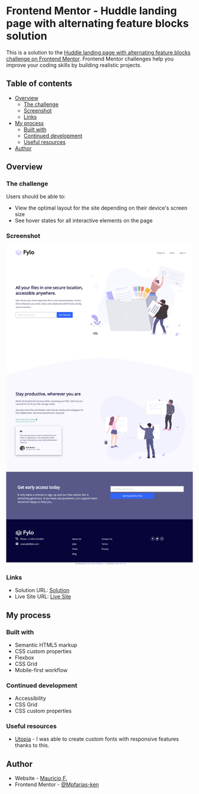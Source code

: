 # Frontend Mentor - Huddle landing page with alternating feature blocks solution

This is a solution to the [Huddle landing page with alternating feature blocks challenge on Frontend Mentor](https://www.frontendmentor.io/challenges/huddle-landing-page-with-alternating-feature-blocks-5ca5f5981e82137ec91a5100). Frontend Mentor challenges help you improve your coding skills by building realistic projects. 

## Table of contents

- [Overview](#overview)
  - [The challenge](#the-challenge)
  - [Screenshot](#screenshot)
  - [Links](#links)
- [My process](#my-process)
  - [Built with](#built-with)
  - [Continued development](#continued-development)
  - [Useful resources](#useful-resources)
- [Author](#author)

## Overview

### The challenge

Users should be able to:

- View the optimal layout for the site depending on their device's screen size
- See hover states for all interactive elements on the page

### Screenshot

![Desktop Screenshot](./images/fylo-desktop.png)

### Links

- Solution URL: [Solution](https://www.frontendmentor.io/solutions/fylo-landing-page-with-two-column-layout-zQfyNg5luM)
- Live Site URL: [Live Site](https://mauriciompf.github.io/Fylo-Landing-Page-With-Two-Column-Layout-master/)

## My process

### Built with

- Semantic HTML5 markup
- CSS custom properties
- Flexbox
- CSS Grid
- Mobile-first workflow

### Continued development

- Accessibility
- CSS Grid
- CSS custom properties

### Useful resources

- [Utopia](https://utopia.fyi/) - I was able to create custom fonts with responsive features thanks to this.

## Author

- Website - [Mauricio F.](https://github.com/mauriciompf)
- Frontend Mentor - [@Mpfarias-ken](https://www.frontendmentor.io/profile/Mpfarias-ken)
